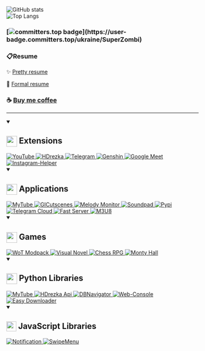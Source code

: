 <picture>
	<source media="(prefers-color-scheme: dark)" srcset="https://github-readme-stats-git-masterrstaa-rickstaa.vercel.app/api?username=SuperZombi&show_icons=true&border_radius=15&theme=dark"/>
	<img src="https://github-readme-stats-git-masterrstaa-rickstaa.vercel.app/api?username=SuperZombi&show_icons=true&border_radius=15" alt="GitHub stats" loading="lazy"/>
</picture>
<br>
<picture>
	<source media="(prefers-color-scheme: dark)" srcset="https://github-readme-stats-git-masterrstaa-rickstaa.vercel.app/api/top-langs/?username=SuperZombi&border_radius=15&theme=dark"/>
	<img src="https://github-readme-stats-git-masterrstaa-rickstaa.vercel.app/api/top-langs/?username=SuperZombi&border_radius=15" alt="Top Langs" loading="lazy"/>
</picture>

### [![committers.top badge](https://user-badge.committers.top/ukraine/SuperZombi.svg?)](https://user-badge.committers.top/ukraine/SuperZombi)

### 📋Resume
✨ [Pretty resume](https://superzombi.github.io/resume/?true)

💼 [Formal resume](https://superzombi.github.io/resume/v2/)

### ☕ [Buy me coffee](https://donatello.to/super_zombi)

<hr>

<details open>
	<summary>
		<h2><img width="28px" align="top" src="https://developer.chrome.com/static/docs/extensions/images/home-hero.svg"> Extensions</h2>
	</summary>

<a href="https://github.com/SuperZombi/Picture-in-Picture-for-Youtube">
	<picture>
		<source media="(prefers-color-scheme: dark)" srcset="https://github-readme-stats-git-masterrstaa-rickstaa.vercel.app/api/pin/?username=SuperZombi&repo=Picture-in-Picture-for-Youtube&border_radius=15&theme=dark"/>
		<img src="https://github-readme-stats-git-masterrstaa-rickstaa.vercel.app/api/pin/?username=SuperZombi&repo=Picture-in-Picture-for-Youtube&border_radius=15" alt="YouTube" loading="lazy"/>
	</picture>
</a>
<a href="https://github.com/SuperZombi/HDrezka-Helper">
	<picture>
		<source media="(prefers-color-scheme: dark)" srcset="https://github-readme-stats-git-masterrstaa-rickstaa.vercel.app/api/pin/?username=SuperZombi&repo=HDrezka-Helper&border_radius=15&theme=dark"/>
		<img src="https://github-readme-stats-git-masterrstaa-rickstaa.vercel.app/api/pin/?username=SuperZombi&repo=HDrezka-Helper&border_radius=15" alt="HDrezka" loading="lazy"/>
	</picture>
</a>
<a href="https://github.com/SuperZombi/telegram-downloader">
	<picture>
		<source media="(prefers-color-scheme: dark)" srcset="https://github-readme-stats-git-masterrstaa-rickstaa.vercel.app/api/pin/?username=SuperZombi&repo=telegram-downloader&border_radius=15&theme=dark"/>
		<img src="https://github-readme-stats-git-masterrstaa-rickstaa.vercel.app/api/pin/?username=SuperZombi&repo=telegram-downloader&border_radius=15" alt="Telegram" loading="lazy"/>
	</picture>
</a>
<a href="https://github.com/SuperZombi/genshin-resin">
	<picture>
		<source media="(prefers-color-scheme: dark)" srcset="https://github-readme-stats-git-masterrstaa-rickstaa.vercel.app/api/pin/?username=SuperZombi&repo=genshin-resin&border_radius=15&theme=dark"/>
		<img src="https://github-readme-stats-git-masterrstaa-rickstaa.vercel.app/api/pin/?username=SuperZombi&repo=genshin-resin&border_radius=15" alt="Genshin" loading="lazy"/>
	</picture>
</a>
<a href="https://github.com/SuperZombi/Google-Meet-Helper">
	<picture>
		<source media="(prefers-color-scheme: dark)" srcset="https://github-readme-stats-git-masterrstaa-rickstaa.vercel.app/api/pin/?username=SuperZombi&repo=Google-Meet-Helper&border_radius=15&theme=dark"/>
		<img src="https://github-readme-stats-git-masterrstaa-rickstaa.vercel.app/api/pin/?username=SuperZombi&repo=Google-Meet-Helper&border_radius=15" alt="Google Meet" loading="lazy"/>
	</picture>
</a>
<a href="https://github.com/SuperZombi/Instagram-Helper">
	<picture>
		<source media="(prefers-color-scheme: dark)" srcset="https://github-readme-stats-git-masterrstaa-rickstaa.vercel.app/api/pin/?username=SuperZombi&repo=Instagram-Helper&border_radius=15&theme=dark"/>
		<img src="https://github-readme-stats-git-masterrstaa-rickstaa.vercel.app/api/pin/?username=SuperZombi&repo=Instagram-Helper&border_radius=15" alt="Instagram-Helper" loading="lazy"/>
	</picture>
</a>
</details>


<details open>
	<summary>
		<h2><img width="28px" align="top" src="https://cdn-icons-png.flaticon.com/512/814/814120.png"> Applications</h2>
	</summary>

<a href="https://github.com/SuperZombi/MyTube-GUI">
	<picture>
		<source media="(prefers-color-scheme: dark)" srcset="https://github-readme-stats-git-masterrstaa-rickstaa.vercel.app/api/pin/?username=SuperZombi&repo=MyTube-GUI&border_radius=15&theme=dark"/>
		<img src="https://github-readme-stats-git-masterrstaa-rickstaa.vercel.app/api/pin/?username=SuperZombi&repo=MyTube-GUI&border_radius=15" alt="MyTube" loading="lazy"/>
	</picture>
</a>
<a href="https://github.com/SuperZombi/GICutscenesUI">
	<picture>
		<source media="(prefers-color-scheme: dark)" srcset="https://github-readme-stats-git-masterrstaa-rickstaa.vercel.app/api/pin/?username=SuperZombi&repo=GICutscenesUI&border_radius=15&theme=dark"/>
		<img src="https://github-readme-stats-git-masterrstaa-rickstaa.vercel.app/api/pin/?username=SuperZombi&repo=GICutscenesUI&border_radius=15" alt="GICutscenes" loading="lazy"/>
	</picture>
</a>
<a href="https://github.com/SuperZombi/melody-monitor">
	<picture>
		<source media="(prefers-color-scheme: dark)" srcset="https://github-readme-stats-git-masterrstaa-rickstaa.vercel.app/api/pin/?username=SuperZombi&repo=melody-monitor&border_radius=15&theme=dark"/>
		<img src="https://github-readme-stats-git-masterrstaa-rickstaa.vercel.app/api/pin/?username=SuperZombi&repo=melody-monitor&border_radius=15" alt="Melody Monitor" loading="lazy"/>
	</picture>
</a>
<a href="https://github.com/SuperZombi/soundpad-online">
	<picture>
		<source media="(prefers-color-scheme: dark)" srcset="https://github-readme-stats-git-masterrstaa-rickstaa.vercel.app/api/pin/?username=SuperZombi&repo=soundpad-online&border_radius=15&theme=dark"/>
		<img src="https://github-readme-stats-git-masterrstaa-rickstaa.vercel.app/api/pin/?username=SuperZombi&repo=soundpad-online&border_radius=15" alt="Soundpad" loading="lazy"/>
	</picture>
</a>
<a href="https://github.com/SuperZombi/Pypi-uploader">
	<picture>
		<source media="(prefers-color-scheme: dark)" srcset="https://github-readme-stats-git-masterrstaa-rickstaa.vercel.app/api/pin/?username=SuperZombi&repo=pypi-uploader&border_radius=15&theme=dark"/>
		<img src="https://github-readme-stats-git-masterrstaa-rickstaa.vercel.app/api/pin/?username=SuperZombi&repo=pypi-uploader&border_radius=15" alt="Pypi" loading="lazy"/>
	</picture>
</a>
<a href="https://github.com/SuperZombi/Telegram_Cloud">
	<picture>
		<source media="(prefers-color-scheme: dark)" srcset="https://github-readme-stats-git-masterrstaa-rickstaa.vercel.app/api/pin/?username=SuperZombi&repo=Telegram_Cloud&border_radius=15&theme=dark"/>
		<img src="https://github-readme-stats-git-masterrstaa-rickstaa.vercel.app/api/pin/?username=SuperZombi&repo=Telegram_Cloud&border_radius=15" alt="Telegram Cloud" loading="lazy"/>
	</picture>
</a>
<a href="https://github.com/SuperZombi/fast-server">
	<picture>
		<source media="(prefers-color-scheme: dark)" srcset="https://github-readme-stats-git-masterrstaa-rickstaa.vercel.app/api/pin/?username=SuperZombi&repo=fast-server&border_radius=15&theme=dark"/>
		<img src="https://github-readme-stats-git-masterrstaa-rickstaa.vercel.app/api/pin/?username=SuperZombi&repo=fast-server&border_radius=15" alt="Fast Server" loading="lazy"/>
	</picture>
</a>
<a href="https://github.com/SuperZombi/m3u8-downloader">
	<picture>
		<source media="(prefers-color-scheme: dark)" srcset="https://github-readme-stats-git-masterrstaa-rickstaa.vercel.app/api/pin/?username=SuperZombi&repo=m3u8-downloader&border_radius=15&theme=dark"/>
		<img src="https://github-readme-stats-git-masterrstaa-rickstaa.vercel.app/api/pin/?username=SuperZombi&repo=m3u8-downloader&border_radius=15" alt="M3U8" loading="lazy"/>
	</picture>
</a>
</details>


<details open>
	<summary>
		<h2><img width="28px" align="top" src="https://cdn-icons-png.flaticon.com/512/5930/5930147.png"> Games</h2>
	</summary>

<a href="https://github.com/SuperZombi/wot-modpack">
	<picture>
		<source media="(prefers-color-scheme: dark)" srcset="https://github-readme-stats-git-masterrstaa-rickstaa.vercel.app/api/pin/?username=SuperZombi&repo=wot-modpack&border_radius=15&theme=dark"/>
		<img src="https://github-readme-stats-git-masterrstaa-rickstaa.vercel.app/api/pin/?username=SuperZombi&repo=wot-modpack&border_radius=15" alt="WoT Modpack" loading="lazy"/>
	</picture>
</a>
<a href="https://github.com/SuperZombi/visual_novel">
	<picture>
		<source media="(prefers-color-scheme: dark)" srcset="https://github-readme-stats-git-masterrstaa-rickstaa.vercel.app/api/pin/?username=SuperZombi&repo=visual_novel&border_radius=15&theme=dark"/>
		<img src="https://github-readme-stats-git-masterrstaa-rickstaa.vercel.app/api/pin/?username=SuperZombi&repo=visual_novel&border_radius=15" alt="Visual Novel" loading="lazy"/>
	</picture>
</a>
<a href="https://github.com/SuperZombi/chess-rpg">
	<picture>
		<source media="(prefers-color-scheme: dark)" srcset="https://github-readme-stats-git-masterrstaa-rickstaa.vercel.app/api/pin/?username=SuperZombi&repo=chess-rpg&border_radius=15&theme=dark"/>
		<img src="https://github-readme-stats-git-masterrstaa-rickstaa.vercel.app/api/pin/?username=SuperZombi&repo=chess-rpg&border_radius=15" alt="Chess RPG" loading="lazy"/>
	</picture>
</a>
<a href="https://github.com/SuperZombi/monty_hall">
	<picture>
		<source media="(prefers-color-scheme: dark)" srcset="https://github-readme-stats-git-masterrstaa-rickstaa.vercel.app/api/pin/?username=SuperZombi&repo=monty_hall&border_radius=15&theme=dark"/>
		<img src="https://github-readme-stats-git-masterrstaa-rickstaa.vercel.app/api/pin/?username=SuperZombi&repo=monty_hall&border_radius=15" alt="Monty Hall" loading="lazy"/>
	</picture>
</a>
</details>


<details open>
	<summary>
		<h2><img width="28px" align="top" src="https://cdn.iconscout.com/icon/free/png-512/free-python-logo-icon-download-in-svg-png-gif-file-formats--programming-language-logos-icons-1720083.png"> Python Libraries</h2>
	</summary>

<a href="https://github.com/SuperZombi/MyTube">
	<picture>
		<source media="(prefers-color-scheme: dark)" srcset="https://github-readme-stats-git-masterrstaa-rickstaa.vercel.app/api/pin/?username=SuperZombi&repo=MyTube&border_radius=15&theme=dark"/>
		<img src="https://github-readme-stats-git-masterrstaa-rickstaa.vercel.app/api/pin/?username=SuperZombi&repo=MyTube&border_radius=15" alt="MyTube" loading="lazy"/>
	</picture>
</a>
<a href="https://github.com/SuperZombi/HdRezkaApi">
	<picture>
		<source media="(prefers-color-scheme: dark)" srcset="https://github-readme-stats-git-masterrstaa-rickstaa.vercel.app/api/pin/?username=SuperZombi&repo=HdRezkaApi&border_radius=15&theme=dark"/>
		<img src="https://github-readme-stats-git-masterrstaa-rickstaa.vercel.app/api/pin/?username=SuperZombi&repo=HdRezkaApi&border_radius=15" alt="HDrezka Api" loading="lazy"/>
	</picture>
</a>
<a href="https://github.com/SuperZombi/DBNavigator">
	<picture>
		<source media="(prefers-color-scheme: dark)" srcset="https://github-readme-stats-git-masterrstaa-rickstaa.vercel.app/api/pin/?username=SuperZombi&repo=DBNavigator&border_radius=15&theme=dark"/>
		<img src="https://github-readme-stats-git-masterrstaa-rickstaa.vercel.app/api/pin/?username=SuperZombi&repo=DBNavigator&border_radius=15" alt="DBNavigator" loading="lazy"/>
	</picture>
</a>
<a href="https://github.com/SuperZombi/Web-Console">
	<picture>
		<source media="(prefers-color-scheme: dark)" srcset="https://github-readme-stats-git-masterrstaa-rickstaa.vercel.app/api/pin/?username=SuperZombi&repo=Web-Console&border_radius=15&theme=dark"/>
		<img src="https://github-readme-stats-git-masterrstaa-rickstaa.vercel.app/api/pin/?username=SuperZombi&repo=Web-Console&border_radius=15" alt="Web-Console" loading="lazy"/>
	</picture>
</a>
<a href="https://github.com/SuperZombi/PyEasyDownloader">
	<picture>
		<source media="(prefers-color-scheme: dark)" srcset="https://github-readme-stats-git-masterrstaa-rickstaa.vercel.app/api/pin/?username=SuperZombi&repo=PyEasyDownloader&border_radius=15&theme=dark"/>
		<img src="https://github-readme-stats-git-masterrstaa-rickstaa.vercel.app/api/pin/?username=SuperZombi&repo=PyEasyDownloader&border_radius=15" alt="Easy Downloader" loading="lazy"/>
	</picture>
</a>
</details>


<details open>
	<summary>
		<h2><img width="26px" align="top" src="https://cdn.worldvectorlogo.com/logos/javascript-1.svg"> JavaScript Libraries</h2>
	</summary>

<a href="https://github.com/SuperZombi/Notification_JS">
	<picture>
		<source media="(prefers-color-scheme: dark)" srcset="https://github-readme-stats-git-masterrstaa-rickstaa.vercel.app/api/pin/?username=SuperZombi&repo=Notification_JS&border_radius=15&theme=dark"/>
		<img src="https://github-readme-stats-git-masterrstaa-rickstaa.vercel.app/api/pin/?username=SuperZombi&repo=Notification_JS&border_radius=15" alt="Notification" loading="lazy"/>
	</picture>
</a>
<a href="https://github.com/SuperZombi/SwipeMenu_JS">
	<picture>
		<source media="(prefers-color-scheme: dark)" srcset="https://github-readme-stats-git-masterrstaa-rickstaa.vercel.app/api/pin/?username=SuperZombi&repo=SwipeMenu_JS&border_radius=15&theme=dark"/>
		<img src="https://github-readme-stats-git-masterrstaa-rickstaa.vercel.app/api/pin/?username=SuperZombi&repo=SwipeMenu_JS&border_radius=15" alt="SwipeMenu" loading="lazy"/>
	</picture>
</a>
</details>
